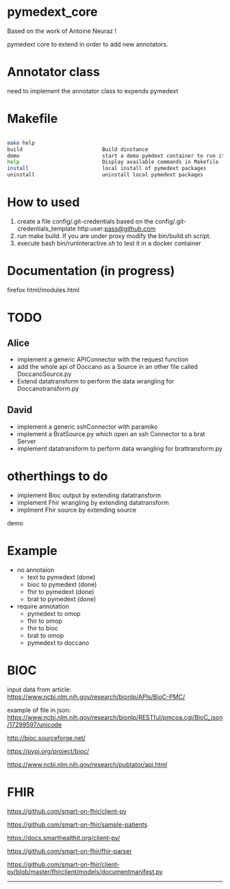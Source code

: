 
# pymedext_core
Based on the work of Antoine Neuraz !

pymedext core to extend in order to add new annotators.

# Annotator class
 need to implement the annotator class to expends pymedext

# Makefile

```bash

make help
build                          Build dinstance
demo                           start a demo pymdext container to run it
help                           Display available commands in Makefile
install                        local install of pymedext packages
uninstall                      uninstall local pymedext packages


```
# How to used

1) create a file config/.git-credentials based on the config/.git-credentials_template 
 http:user:pass@github.com
2) run make build. If you are under proxy modify the bin/build.sh script.
3) execute bash bin/runInteractive.sh to test it in a docker container 

# Documentation (in progress)
 firefox html/modules.html

# TODO
## Alice
- implement a generic APIConnector with the request function
- add the whole api of Doccano as a Source in an other file called DoccanoSource.py
- Extend datatransform to perform the data wrangling for Doccanotransform.py 

## David
- implement a generic sshConnector with paramiko
- implement a BratSource.py which open an ssh Connector to a brat Server
- implement datatransform to perform data wrangling for brattransform.py 


# otherthings to do
- implement Bioc output by extending datatransform
- implement Fhir wrangling by extending datatransform
- implment Fhir source by extending source

demo
# Example
- no annotaion
  - text to pymedext (done)
  - bioc to pymedext (done)
  - fhir to pymedext (done)
  - brat to pymedext (done)
- require annotation
  - pymedext to omop
  - fhir to omop
  - fhir to bioc
  - brat to omop
  - pymedext to doccano

# BIOC

input data from article:
https://www.ncbi.nlm.nih.gov/research/bionlp/APIs/BioC-PMC/

example of file in json:
 https://www.ncbi.nlm.nih.gov/research/bionlp/RESTful/pmcoa.cgi/BioC_json/17299597/unicode 
 
 
 http://bioc.sourceforge.net/
 
 
 https://pypi.org/project/bioc/
 
 
https://www.ncbi.nlm.nih.gov/research/pubtator/api.html



# FHIR


https://github.com/smart-on-fhir/client-py


https://github.com/smart-on-fhir/sample-patients


https://docs.smarthealthit.org/client-py/


https://github.com/smart-on-fhir/fhir-parser


https://github.com/smart-on-fhir/client-py/blob/master/fhirclient/models/documentmanifest.py

---
